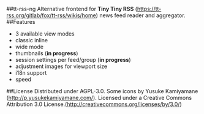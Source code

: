 ##tt-rss-ng
Alternative frontend for **Tiny Tiny RSS** (https://tt-rss.org/gitlab/fox/tt-rss/wikis/home) news feed reader and aggregator.  
##Features
 - 3 available view modes
  - classic inline
  - wide mode
  - thumbnails (**in progress**)
 - session settings per feed/group (**in progress**)
 - adjustment images for viewport size
 - i18n support
 - speed
 
##License
Distributed under AGPL-3.0.
Some icons by Yusuke Kamiyamane (http://p.yusukekamiyamane.com/). Licensed under a Creative Commons Attribution 3.0 License.(http://creativecommons.org/licenses/by/3.0/)
